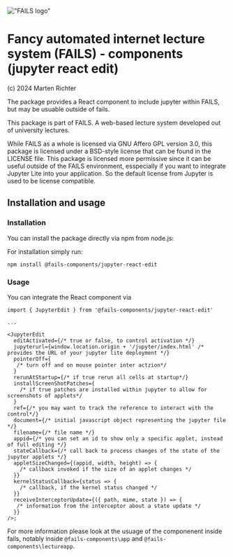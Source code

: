 !["FAILS logo"](https://github.com/fails-components/jupyterfailsfailslogo.svg)

# Fancy automated internet lecture system (**FAILS**) - components (jupyter react edit)

(c) 2024 Marten Richter

The package provides a React component to include jupyter within FAILS, but may be usuable outside of fails.

This package is part of FAILS.
A web-based lecture system developed out of university lectures.

While FAILS as a whole is licensed via GNU Affero GPL version 3.0, this package is licensed under a BSD-style license that can be found in the LICENSE file.
This package is licensed more permissive since it can be useful outside of the FAILS environment, esspecially if you want to integrate Jupyter Lite into your application.
So the default license from Jupyter is used to be license compatible.

## Installation and usage

### Installation

You can install the package directly via npm from node.js:

For installation simply run:

```
npm install @fails-components/jupyter-react-edit
```

### Usage

You can integrate the React component via

```
import { JupyterEdit } from '@fails-components/jupyter-react-edit'

...

<JupyterEdit
  editActivated={/* true or false, to control activation */}
  jupyterurl={window.location.origin + '/jupyter/index.html' /* provides the URL of your jupyter lite deployment */}
  pointerOff={
   /* turn off and on mouse pointer inter actzion*/
  }
  rerunAtStartup={/* if true rerun all cells at startup*/}
  installScreenShotPatches={
    /* if true patches are installed within jupyter to allow for screenshots of applets*/
  }
  ref={/* you may want to track the reference to interact with the control*/}
  document={/* initial javascript object representing the jupyter file */}
  filename={/* file name */}
  appid={/* you can set an id to show only a specific applet, instead of full editing */}
  stateCallback={/* call back to process changes of the state of the jupyter applets */}
  appletSizeChanged={(appid, width, height) => {
    /* callback invoked if the size of an applet changes */
  }}
  kernelStatusCallback={status => {
    /* callback, if the kernel status changed */
  }}
  receiveInterceptorUpdate={({ path, mime, state }) => {
   /* information from the interceptor about a state update */
  }}
/>;

```

For more information please look at the usuage of the componenent inside fails, notably inside `@fails-components\app` and `@fails-components\lectureapp`.
